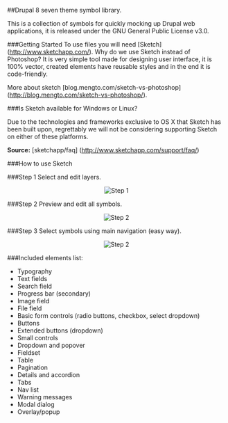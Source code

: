 ##Drupal 8 seven theme symbol library.

This is a collection of symbols for quickly mocking up Drupal web applications, it is released under the GNU General Public License v3.0.


###Getting Started
To use files you will need [Sketch] (http://www.sketchapp.com/). Why do we use Sketch instead of Photoshop? It is very simple tool made for designing user interface, it is 100% vector, created elements have reusable styles and in the end it is code-friendly. 

More about sketch [blog.mengto.com/sketch-vs-photoshop] (http://blog.mengto.com/sketch-vs-photoshop/).

###Is Sketch available for Windows or Linux? 

Due to the technologies and frameworks exclusive to OS X that Sketch has been built upon, regrettably we will not be considering supporting Sketch on either of these platforms.

__Source:__ [sketchapp/faq] (http://www.sketchapp.com/support/faq/)

###How to use Sketch

###Step 1
Select and edit layers.
<p align="center">
  <img src="https://raw.githubusercontent.com/LastPixelBorn/sketch-drupal-theme-seven/master/assets/Theme%20Seven%20step%201.jpg" alt="Step 1">
</p>

###Step 2
Preview and edit all symbols.
<p align="center">
  <img src="https://raw.githubusercontent.com/LastPixelBorn/sketch-drupal-theme-seven/master/assets/Theme%20Seven%20step%202.jpg" alt="Step 2">
</p>

###Step 3
Select symbols using main navigation (easy way).
<p align="center">
  <img src="https://raw.githubusercontent.com/LastPixelBorn/sketch-drupal-theme-seven/master/assets/Theme%20Seven%20step%203.jpg" alt="Step 2">
</p>

###Included elements list:

- Typography
- Text fields
- Search field
- Progress bar (secondary)
- Image field
- File field
- Basic form controls (radio buttons, checkbox, select dropdown)
- Buttons
- Extended buttons (dropdown)
- Small controls
- Dropdown and popover
- Fieldset
- Table
- Pagination
- Details and accordion
- Tabs
- Nav list
- Warning messages
- Modal dialog
- Overlay/popup
